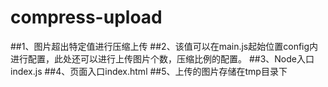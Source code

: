 # compress-upload
##1、图片超出特定值进行压缩上传
##2、该值可以在main.js起始位置config内进行配置，此处还可以进行上传图片个数，压缩比例的配置。
##3、Node入口index.js
##4、页面入口index.html
##5、上传的图片存储在tmp目录下
